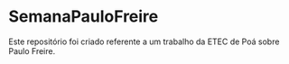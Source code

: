 # SemanaPauloFreire
Este repositório foi criado referente a um trabalho da ETEC de Poá sobre Paulo Freire.
